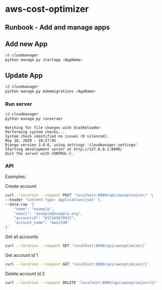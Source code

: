 # aws-cost-optimizer

## Runbook - Add and manage apps

## Add new App

``` bash
cd cloudmanager
python manage.py startapp <AppName>
```

## Update App

``` bash
cd cloudmanager
python manage.py makemigrations <AppName>
```

### Run server

``` bash
cd cloudmanager
python manage.py runserver
```

``` text
Watching for file changes with StatReloader
Performing system checks...
System check identified no issues (0 silenced).
May 18, 2020 - 19:27:05
Django version 3.0.6, using settings 'cloudmanager.settings'
Starting development server at http://127.0.0.1:8000/
Quit the server with CONTROL-C.
```

### API

Examples:

Create account

``` bash
curl --location --request POST 'localhost:8000/api/awsoptimizer/' \
--header 'Content-Type: application/json' \
--data-raw '{
    "name": "example",
    "email": "example@example.org",
    "accountid": "012345678912",
    "account_name": "aws1140"
}'
```

Get all accounts

``` bash
curl --location --request GET 'localhost:8000/api/awsoptimizer/'
```

Get account id 1

``` bash
curl --location --request GET 'localhost:8000/api/awsoptimizer/1'
```

Delete account id 2

``` bash
curl --location --request DELETE 'localhost:8000/api/awsoptimizer/2/'
```
